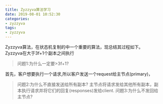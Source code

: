 ```yaml
---
title: Zyzzyva算法学习
date: 2019-08-01 10:52:30
categories:
- zyzzyva
tags: 
- zyzzyva
---
```


Zyzzyva算法，在状态机复制的中一个重要的算法，现总结其过程如下。
Zyzzyva在大于3f+1个副本之间执行

  > 问题1:为什么一定要>3f+1?

首先，客户想要执行一个请求,所以客户发送一个request给主节点(primary)，
  > 问题2:为什么不直接发送给所有副本?
主节点将请求发给其他所有副本，副本执行请求并将它们的回复(responses)发给client.
  > 问题3:为什么不发回给主节点?
 



